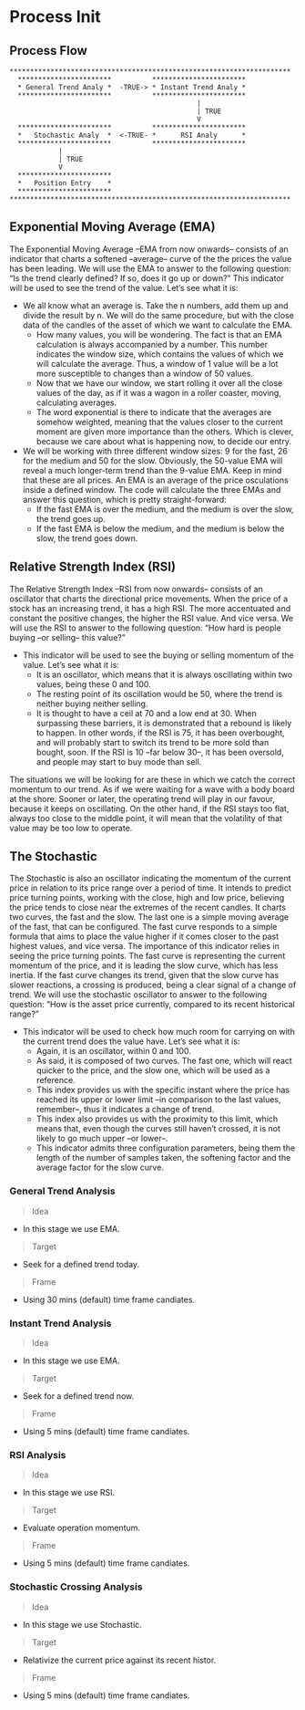 # Process Init

## Process Flow

```text
*********************************************************************
  ***********************          ***********************
  * General Trend Analy *  -TRUE-> * Instant Trend Analy *
  ***********************          ***********************
                                              |
                                              | TRUE
                                              V
  ***********************          ***********************
  *   Stochastic Analy  *  <-TRUE- *      RSI Analy      *
  ***********************          ***********************
            |
            | TRUE
            V
  ***********************
  *   Position Entry    *
  ***********************
*********************************************************************
```

## Exponential Moving Average (EMA)

The Exponential Moving Average –EMA from now onwards– consists of an indicator that
charts a softened –average– curve of the the prices the value has been leading.
We will use the EMA to answer to the following question:
“Is the trend clearly defined? If so, does it go up or down?”
This indicator will be used to see the trend of the value. Let’s see what it is:

- We all know what an average is. Take the n numbers, add them up and divide the
result by n. We will do the same procedure, but with the close data of the candles of
the asset of which we want to calculate the EMA.
  - How many values, you will be wondering. The fact is that an EMA calculation is
always accompanied by a number. This number indicates the window size, which
contains the values of which we will calculate the average. Thus, a window of 1 value
will be a lot more susceptible to changes than a window of 50 values.
  - Now that we have our window, we start rolling it over all the close values of the day,
as if it was a wagon in a roller coaster, moving, calculating averages.
  - The word exponential is there to indicate that the averages are somehow weighted,
meaning that the values closer to the current moment are given more importance
than the others. Which is clever, because we care about what is happening now, to
decide our entry.
- We will be working with three different window sizes: 9 for the fast, 26 for the medium and 50
for the slow. Obviously, the 50-value EMA will reveal a much longer-term trend than the
9-value EMA. Keep in mind that these are all prices. An EMA is an average of the price
osculations inside a defined window.
The code will calculate the three EMAs and answer this question, which is pretty
straight-forward:
  - If the fast EMA is over the medium, and the medium is over the slow, the trend goes
up.
  - If the fast EMA is below the medium, and the medium is below the slow, the trend
goes down.

## Relative Strength Index (RSI)

The Relative Strength Index –RSI from now onwards– consists of an oscillator that charts
the directional price movements. When the price of a stock has an increasing trend, it has a
high RSI. The more accentuated and constant the positive changes, the higher the RSI
value. And vice versa.
We will use the RSI to answer to the following question:
“How hard is people buying –or selling– this value?”

- This indicator will be used to see the buying or selling momentum of the value. Let’s see
what it is:
  - It is an oscillator, which means that it is always oscillating within two values, being
these 0 and 100.
  - The resting point of its oscillation would be 50, where the trend is neither buying
neither selling.
  - It is thought to have a ceil at 70 and a low end at 30. When surpassing these
barriers, it is demonstrated that a rebound is likely to happen. In other words, if the
RSI is 75, it has been overbought, and will probably start to switch its trend to be
more sold than bought, soon. If the RSI is 10 –far below 30–, it has been oversold,
and people may start to buy mode than sell.

The situations we will be looking for are these in which we catch the correct momentum to
our trend. As if we were waiting for a wave with a body board at the shore. Sooner or later,
the operating trend will play in our favour, because it keeps on oscillating.
On the other hand, if the RSI stays too flat, always too close to the middle point, it will mean
that the volatility of that value may be too low to operate.

## The Stochastic

The Stochastic is also an oscillator indicating the momentum of the current price in relation
to its price range over a period of time. It intends to predict price turning points, working with
the close, high and low price, believing the price tends to close near the extremes of the
recent candles.
It charts two curves, the fast and the slow. The last one is a simple moving average of the
fast, that can be configured. The fast curve responds to a simple formula that aims to place
the value higher if it comes closer to the past highest values, and vice versa.
The importance of this indicator relies in seeing the price turning points. The fast curve is
representing the current momentum of the price, and it is leading the slow curve, which has
less inertia. If the fast curve changes its trend, given that the slow curve has slower
reactions, a crossing is produced, being a clear signal of a change of trend.
We will use the stochastic oscillator to answer to the following question:
“How is the asset price currently, compared to its recent historical range?”

- This indicator will be used to check how much room for carrying on with the current trend
does the value have. Let’s see what it is:
  - Again, it is an oscillator, within 0 and 100.
  - As said, it is composed of two curves. The fast one, which will react quicker to the
price, and the slow one, which will be used as a reference.
  - This index provides us with the specific instant where the price has reached its upper
or lower limit –in comparison to the last values, remember–, thus it indicates a
change of trend.
  - This index also provides us with the proximity to this limit, which means that, even
though the curves still haven’t crossed, it is not likely to go much upper –or lower–.
  - This indicator admits three configuration parameters, being them the length of the
number of samples taken, the softening factor and the average factor for the slow
curve.

### General Trend Analysis

> Idea

- In this stage we use EMA.

> Target

- Seek for a defined trend today.

> Frame

- Using 30 mins (default) time frame candiates.

### Instant Trend Analysis

> Idea

- In this stage we use EMA.

> Target

- Seek for a defined trend now.

> Frame

- Using 5 mins (default) time frame candiates.

### RSI Analysis

> Idea

- In this stage we use RSI.

> Target

- Evaluate operation momentum.

> Frame

- Using 5 mins (default) time frame candiates.

### Stochastic Crossing Analysis

> Idea

- In this stage we use Stochastic.

> Target

- Relativize the current price against its recent histor.

> Frame

- Using 5 mins (default) time frame candiates.
